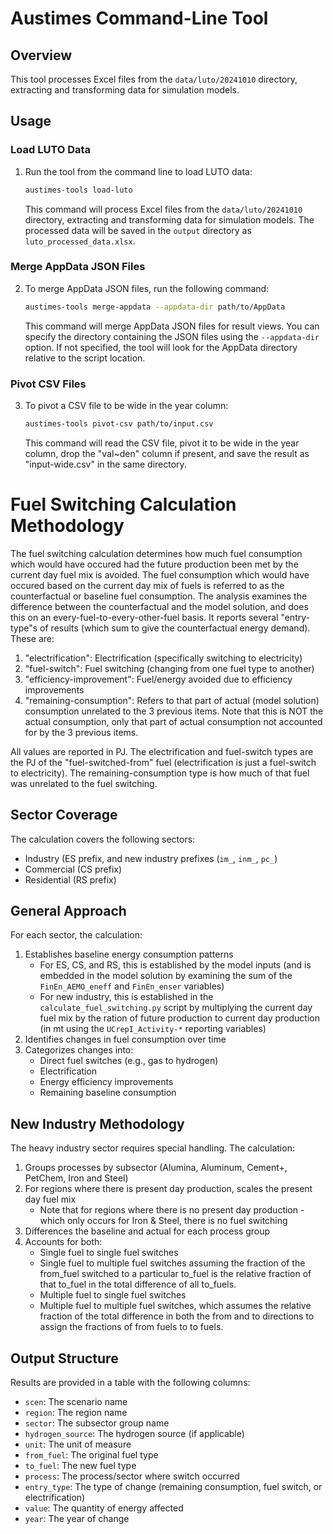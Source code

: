 # Austimes Command-Line Tool

## Overview

This tool processes Excel files from the `data/luto/20241010` directory, extracting and transforming data for simulation models.

## Usage

### Load LUTO Data

1. Run the tool from the command line to load LUTO data:
   ```bash
   austimes-tools load-luto
   ```
   This command will process Excel files from the `data/luto/20241010` directory, extracting and transforming data for simulation models. The processed data will be saved in the `output` directory as `luto_processed_data.xlsx`.

### Merge AppData JSON Files

2. To merge AppData JSON files, run the following command:
   ```bash
   austimes-tools merge-appdata --appdata-dir path/to/AppData
   ```
   This command will merge AppData JSON files for result views. You can specify the directory containing the JSON files using the `--appdata-dir` option. If not specified, the tool will look for the AppData directory relative to the script location.

### Pivot CSV Files

3. To pivot a CSV file to be wide in the year column:
   ```bash
   austimes-tools pivot-csv path/to/input.csv
   ```
   This command will read the CSV file, pivot it to be wide in the year column, drop the "val~den" column if present, and save the result as "input-wide.csv" in the same directory.


# Fuel Switching Calculation Methodology

The fuel switching calculation determines how much fuel consumption which would have occured had the future production been met by the current day fuel mix is avoided. The fuel consumption which would have occured based on the current day mix of fuels is referred to as the counterfactual or baseline fuel consumption. The analysis examines the difference between the counterfactual and the model solution, and does this on an every-fuel-to-every-other-fuel basis. It reports several "entry-type"s of results (which sum to give the counterfactual energy demand). These are:

1. "electrification": Electrification (specifically switching to electricity) 
2. "fuel-switch": Fuel switching (changing from one fuel type to another)
3. "efficiency-improvement": Fuel/energy avoided due to efficiency improvements
4. "remaining-consumption": Refers to that part of actual (model solution) consumption unrelated to the 3 previous items. Note that this is NOT the actual consumption, only that part of actual consumption not accounted for by the 3 previous items.

All values are reported in PJ. The electrification and fuel-switch types are the PJ of the "fuel-switched-from" fuel (electrification is just a fuel-switch to electricity). The remaining-consumption type is how much of that fuel was unrelated to the fuel switching.

## Sector Coverage

The calculation covers the following sectors:

- Industry (ES prefix, and new industry prefixes (`im_`, `inm_`, `pc_`)
- Commercial (CS prefix)
- Residential (RS prefix)

## General Approach

For each sector, the calculation:

1. Establishes baseline energy consumption patterns
   - For ES, CS, and RS, this is established by the model inputs (and is embedded in the model solution by examining the sum of the `FinEn_AEMO_eneff` and `FinEn_enser` variables)
   - For new industry, this is established in the `calculate_fuel_switching.py` script by multiplying the current day fuel mix by the ration of future production to current day production (in mt using the `UCrepI_Activity-*` reporting variables)
2. Identifies changes in fuel consumption over time
3. Categorizes changes into:
   - Direct fuel switches (e.g., gas to hydrogen)
   - Electrification
   - Energy efficiency improvements
   - Remaining baseline consumption

## New Industry Methodology

The heavy industry sector requires special handling. The calculation:

1. Groups processes by subsector (Alumina, Aluminum, Cement+, PetChem, Iron and Steel)
2. For regions where there is present day production, scales the present day fuel mix 
   - Note that for regions where there is no present day production - which only occurs for Iron & Steel, there is no fuel switching
3. Differences the baseline and actual for each process group
4. Accounts for both:
   - Single fuel to single fuel switches
   - Single fuel to multiple fuel switches assuming the fraction of the from_fuel switched to a particular to_fuel is the relative fraction of that to_fuel in the total difference of all to_fuels. 
   - Multiple fuel to single fuel switches
   - Multiple fuel to multiple fuel switches, which assumes the relative fraction of the total difference in both the from and to directions to assign the fractions of from fuels to to fuels. 

## Output Structure

Results are provided in a table with the following columns:

- `scen`: The scenario name
- `region`: The region name
- `sector`: The subsector group name
- `hydrogen_source`: The hydrogen source (if applicable)
- `unit`: The unit of measure
- `from_fuel`: The original fuel type
- `to_fuel`: The new fuel type
- `process`: The process/sector where switch occurred
- `entry_type`: The type of change (remaining consumption, fuel switch, or electrification)
- `value`: The quantity of energy affected
- `year`: The year of change
